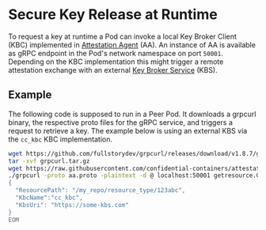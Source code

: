 # Secure Key Release at Runtime

To request a key at runtime a Pod can invoke a local Key Broker Client (KBC) implemented in [Attestation Agent](https://github.com/confidential-containers/attestation-agent) (AA). An instance of AA is available as gRPC endpoint in the Pod's network namespace on port `50001`. Depending on the KBC implementation this might trigger a remote attestation exchange with an external [Key Broker Service](https://github.com/confidential-containers/kbs) (KBS).


## Example

The following code is supposed to run in a Peer Pod. It downloads a grpcurl binary, the respective proto files for the gRPC service, and triggers a request to retrieve a key. The example below is using an external KBS via the `cc_kbc` KBC implementation.

```bash
wget https://github.com/fullstorydev/grpcurl/releases/download/v1.8.7/grpcurl_1.8.7_linux_x86_64.tar.gz -O grpcurl.tar.gz
tar -xvf grpcurl.tar.gz
wget https://raw.githubusercontent.com/confidential-containers/attestation-agent/main/protos/getresource.proto -O aa.proto
./grpcurl -proto aa.proto -plaintext -d @ localhost:50001 getresource.GetResourceService.GetResource <<EOM
{
  "ResourcePath": "/my_repo/resource_type/123abc",
  "KbcName":"cc_kbc",
  "KbsUri": "https://some-kbs.com"
}
EOM
```
